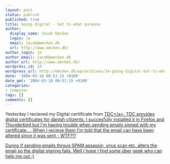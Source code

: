 ```yaml
---
layout: post
status: publish
published: true
title: Going digital - but to what purpose
author:
  display_name: Jacob Emcken
  login: je
  email: jacob@emcken.dk
  url: http://www.emcken.dk/
author_login: je
author_email: jacob@emcken.dk
author_url: http://www.emcken.dk/
wordpress_id: 14
wordpress_url: http://emcken.dk/wp/archives/14-going-digital-but-to-what-purpose.html
date: '2004-03-18 09:51:15 +0100'
date_gmt: '2004-03-18 09:51:15 +0100'
categories:
- Computer
tags: []
comments: []
---
```

<p>Yesterday I recieved my Digital certificate from <a href="http:&#47;&#47;privat.tdc.dk&#47;digital&#47;">TDC<&#47;a>. TDC provides digital certificates for danish citizents. I succesfully installed it in Firefox and Thunderbird but I'm having trouble when sending emails signed with my certificate.... When I recieve them I'm told that the email can have been altered since it was sent - WTF?!?</p>
<p>Dunno if sending emails throug SPAM assassin, virus scan etc. alters the email so the digital signing fails. Well I hope I find some &uuml;ber geek who can help me out :)</p>
